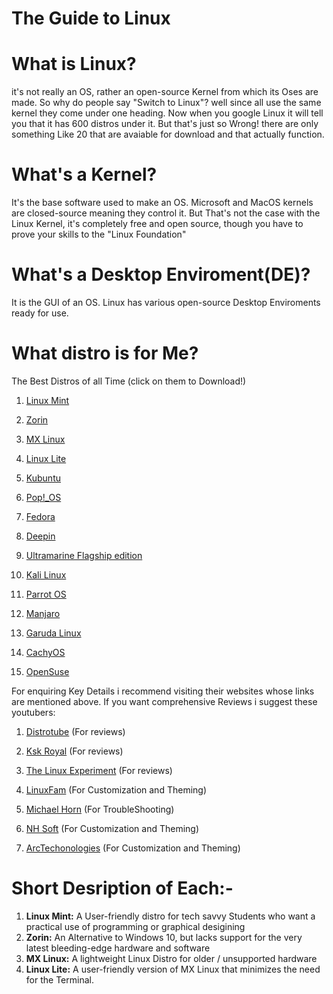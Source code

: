 # The Guide to Linux

# What is Linux?
it's not really an OS, rather an open-source Kernel from which its Oses are made. So why do people say "Switch to Linux"? well since all use the same kernel they come under one heading. Now when you google Linux it will tell you that it has 600 distros under it. But that's just so Wrong! there are only something Like 20 that are avaiable for download and that actually function.

# What's a Kernel?
It's the base software used to make an OS. Microsoft and MacOS kernels are closed-source meaning they control it. But That's not the case with the Linux Kernel, it's completely free and open source, though you have to prove your skills to the "Linux Foundation"

# What's a Desktop Enviroment(DE)?
It is the GUI of an OS. Linux has various open-source Desktop Enviroments ready for use.

# What distro is for Me?

The Best Distros of all Time (click on them to Download!)

1. [Linux Mint](https://linuxmint.com/)

2. [Zorin](https://zorin.com/os/)

3. [MX Linux](https://mxlinux.org/)

4. [Linux Lite](https://www.linuxliteos.com/)

5. [Kubuntu](https://kubuntu.org/)

6. [Pop!_OS](https://system76.com/pop/?srsltid=AfmBOopKJCOk8UxZzkef_vkXHZ40iiIKOMFJ0lL_EUrx8mavXngfUcd-)

7. [Fedora](https://fedoraproject.org/)

8. [Deepin](https://www.deepin.org/index/en)

9. [Ultramarine Flagship edition](https://ultramarine-linux.org/)

10. [Kali Linux](https://www.kali.org/)

11. [Parrot OS](https://parrotsec.org/)

12. [Manjaro](https://manjaro.org/)

13. [Garuda Linux](https://garudalinux.org/)
    
14. [CachyOS](https://cachyos.org/) 

15. [OpenSuse](https://www.opensuse.org/)

For enquiring Key Details i recommend visiting their websites whose links are mentioned above. If you want comprehensive Reviews i suggest these youtubers:

1. [Distrotube](https://www.youtube.com/@DistroTube) (For reviews)

2. [Ksk Royal](https://www.youtube.com/@kskroyaltech/videos) (For reviews)

3. [The Linux Experiment](https://www.youtube.com/@TheLinuxEXP) (For reviews)

4. [LinuxFam](https://www.youtube.com/@linuxfam) (For Customization and Theming)

5. [Michael Horn](https://www.youtube.com/@MichaelNROH) (For TroubleShooting)

6. [NH Soft](https://www.youtube.com/@NHSoft) (For Customization and Theming)

7. [ArcTechonologies](https://www.youtube.com/@ArcTechnologies) (For Customization and Theming)

# Short Desription of Each:-
1. **Linux Mint:** A User-friendly distro for tech savvy Students who want a practical use of programming or graphical desigining
2. **Zorin:** An Alternative to Windows 10, but lacks support for the very latest bleeding-edge hardware and software
3. **MX Linux:** A lightweight Linux Distro for older / unsupported hardware
4. **Linux Lite:** A user-friendly version of MX Linux that minimizes the need for the Terminal.  
